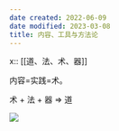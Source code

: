 ```yaml
---
date created: 2022-06-09
date modified: 2023-03-08
title: 内容、工具与方法论
---
```


x:: [[道、法、术、器]]

内容=实践=术。

术 + 法 + 器 => 道

![](https://img2.oldwinter.top/202206221852382.png)
